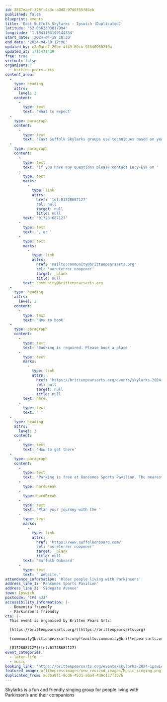 ```yaml
---
id: 2887eaef-328f-4c3c-a0d8-97d0f55f84eb
published: false
blueprint: events
title: 'East Suffolk Skylarks - Ipswich (Duplicated)'
latitude: '52.0662303017994'
longitude: '1.1841183199144334'
start_date: '2024-04-18 10:30'
end_date: '2024-04-18 12:00'
updated_by: c2a9acd7-26be-4f49-89cb-918d0960210a
updated_at: 1711471439
free: true
virtual: false
organisers:
  - britten-pears-arts
content_area:
  -
    type: heading
    attrs:
      level: 3
    content:
      -
        type: text
        text: 'What to expect'
  -
    type: paragraph
    content:
      -
        type: text
        text: 'East Suffolk Skylarks groups use techniques based on years of research to help those with Parkinson’s to maintain or improve their psychological and physical wellbeing through taking part in regular singing activity.'
  -
    type: paragraph
    content:
      -
        type: text
        text: 'If you have any questions please contact Lucy-Eve on '
      -
        type: text
        marks:
          -
            type: link
            attrs:
              href: 'tel:01728687127'
              rel: null
              target: null
              title: null
        text: '01728 687127'
      -
        type: text
        text: ', or '
      -
        type: text
        marks:
          -
            type: link
            attrs:
              href: 'mailto:community@brittenpearsarts.org'
              rel: 'noreferrer noopener'
              target: _blank
              title: null
        text: community@brittenpearsarts.org
  -
    type: heading
    attrs:
      level: 3
    content:
      -
        type: text
        text: 'How to book'
  -
    type: paragraph
    content:
      -
        type: text
        text: 'Booking is required. Please book a place '
      -
        type: text
        marks:
          -
            type: link
            attrs:
              href: 'https://brittenpearsarts.org/events/skylarks-2024-ipswich'
              rel: null
              target: null
              title: null
        text: here.
      -
        type: text
        text: ' '
  -
    type: heading
    attrs:
      level: 3
    content:
      -
        type: text
        text: 'How to get there'
  -
    type: paragraph
    content:
      -
        type: text
        text: 'Parking is free at Ransomes Sports Pavilion. The nearest bus stop is a five minute walk away and is served by routes 6, 5E, and 11A. '
      -
        type: hardBreak
      -
        type: hardBreak
      -
        type: text
        text: 'Plan your journey with the '
      -
        type: text
        marks:
          -
            type: link
            attrs:
              href: 'https://www.suffolkonboard.com/'
              rel: 'noreferrer noopener'
              target: _blank
              title: null
        text: 'Suffolk Onboard'
      -
        type: text
        text: ' website.'
attendance_information: 'Older people living with Parkinsons'
address_line_1: 'Ransomes Sports Pavilion'
address_line_2: 'Sidegate Avenue'
town: Ipswich
postcode: 'IP4 4JJ'
accessibility_information: |-
  - Dementia friendly
  - Parkinson's friendly
cta: |-
  This event is organised by Britten Pears Arts:

  [https://brittenpearsarts.org/](https://brittenpearsarts.org)

  [community@brittenpearsarts.org](mailto:community@brittenpearsarts.org)

  [01728687127](tel:01728687127)
event_categories:
  - later-life
  - music
booking_link: 'https://brittenpearsarts.org/events/skylarks-2024-ipswich'
featured_image: offthepressimages/new_resized_images/Music_singing.png
duplicated_from: ae3ba9f1-9cd6-4531-a0a4-4d9c127f3b76
---
```

Skylarks is a fun and friendly singing group for people living with Parkinson’s and their companions